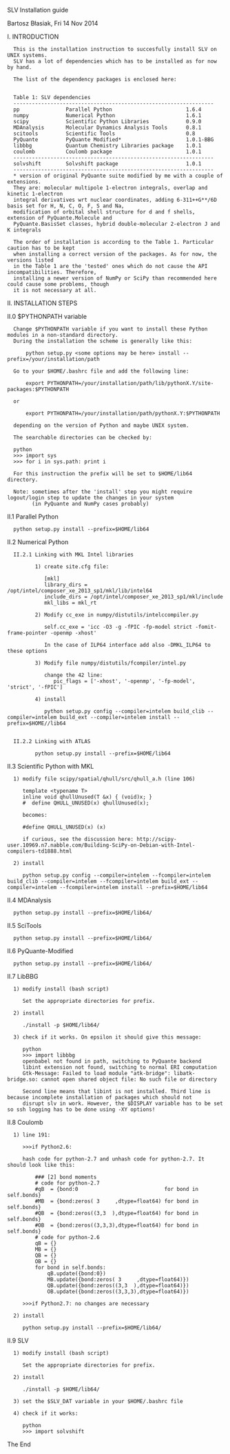  SLV Installation guide
 
 Bartosz Błasiak, Fri 14 Nov 2014

 I.   INTRODUCTION
 
      This is the installation instruction to succesfully install SLV on UNIX systems.                           
      SLV has a lot of dependencies which has to be installed as for now by hand.
      
      The list of the dependency packages is enclosed here:
                                                                                                                
      
      Table 1: SLV dependencies
      -----------------------------------------------------------------
      pp               Parallel Python                        1.6.4  
      numpy            Numerical Python                       1.6.1
      scipy            Scientific Python Libraries            0.9.0
      MDAnalysis       Molecular Dynamics Analysis Tools      0.8.1
      scitools         Scientific Tools                       0.8
      PyQuante         PyQuante Modified*                     1.0.1-BBG
      libbbg           Quantum Chemistry Libraries package    1.0.1
      coulomb          Coulomb package                        1.0.1
      -----------------------------------------------------------------
      solvshift        Solvshift package                      1.0.1
      -----------------------------------------------------------------
      * version of original PyQuante suite modified by me with a couple of extensions.
      They are: molecular multipole 1-electron integrals, overlap and kinetic 1-electron
      integral derivatives wrt nuclear coordinates, adding 6-311++G**/6D basis set for H, N, C, O, F, S and Na,
      modification of orbital shell structure for d and f shells, extension of PyQuante.Molecule and
      PyQuante.BasisSet classes, hybrid double-molecular 2-electron J and K integrals
                                                                                                                
      The order of installation is according to the Table 1. Particular caution has to be kept
      when installing a correct version of the packages. As for now, the versions listed
      in the Table 1 are the 'tested' ones which do not cause the API incompatibilities. Therefore,
      installing a newer version of NumPy or SciPy than recommended here could cause some problems, though
      it is not necessary at all. 


 II.  INSTALLATION STEPS


 II.0 $PYTHONPATH variable

      Change $PYTHONPATH variable if you want to install these Python modules in a non-standard directory.  
      During the installation the scheme is generally like this:
                                                                                                           
          python setup.py <some options may be here> install --prefix=/your/installation/path
                                                                                                           
      Go to your $HOME/.bashrc file and add the following line:
                                                                                                           
          export PYTHONPATH=/your/installation/path/lib/pythonX.Y/site-packages:$PYTHONPATH
      
      or 
                                                                                                           
          export PYTHONPATH=/your/installation/path/pythonX.Y:$PYTHONPATH
                                                                                                           
      depending on the version of Python and maybe UNIX system.
                                                                                                           
      The searchable directories can be checked by:
      
      python
      >>> import sys
      >>> for i in sys.path: print i
      
      For this instruction the prefix will be set to $HOME/lib64 directory. 

      Note: sometimes after the 'install' step you might require logout/login step to update the changes in your system
            (in PyQuante and NumPy cases probably)

 II.1 Parallel Python

      python setup.py install --prefix=$HOME/lib64


 II.2 Numerical Python

      II.2.1 Linking with MKL Intel libraries

             1) create site.cfg file:                                                                                                            
                                                                                                                                                
                [mkl]                                                          
                library_dirs = /opt/intel/composer_xe_2013_sp1/mkl/lib/intel64
                include_dirs = /opt/intel/composer_xe_2013_sp1/mkl/include
                mkl_libs = mkl_rt
                                                                                                                                                
             2) Modify cc_exe in numpy/distutils/intelccompiler.py
                                                                                                                                                
                self.cc_exe = 'icc -O3 -g -fPIC -fp-model strict -fomit-frame-pointer -openmp -xhost' 
                
                In the case of ILP64 interface add also -DMKL_ILP64 to these options
                                                                                                                                                
             3) Modify file numpy/distutils/fcompiler/intel.py
                                                                                                                                                
                change the 42 line:
                   pic_flags = ['-xhost', '-openmp', '-fp-model', 'strict', '-fPIC']
                                                                                                                                                
             4) install
                                                                                                                                                
                python setup.py config --compiler=intelem build_clib --compiler=intelem build_ext --compiler=intelem install --prefix=$HOME//lib64
                                                                                                                                         
                                                                                                                                         
      II.2.2 Linking with ATLAS
                                                                                                                                         
             python setup.py install --prefix=$HOME/lib64


 II.3 Scientific Python with MKL

      1) modify file scipy/spatial/qhull/src/qhull_a.h (line 106)                                                                                                                                    
                                                                                                                                                                                                     
         template <typename T>                                                                                                                
         inline void qhullUnused(T &x) { (void)x; }
         #  define QHULL_UNUSED(x) qhullUnused(x);
         
         becomes:
         
         #define QHULL_UNUSED(x) (x)
         
         if curious, see the discussion here: http://scipy-user.10969.n7.nabble.com/Building-SciPy-on-Debian-with-Intel-compilers-td1888.html
                                                                                                                                                                                                     
      2) install
                                                                                                                                                                                                     
         python setup.py config --compiler=intelem --fcompiler=intelem build_clib --compiler=intelem --fcompiler=intelem build_ext --compiler=intelem --fcompiler=intelem install --prefix=$HOME/lib64


 II.4 MDAnalysis

      python setup.py install --prefix=$HOME/lib64/


 II.5 SciTools

      python setup.py install --prefix=$HOME/lib64/


 II.6 PyQuante-Modified

      python setup.py install --prefix=$HOME/lib64/


 II.7 LibBBG

      1) modify install (bash script)                                                                                              
                                                                                                                                   
         Set the appropriate directories for prefix. 
                                                                                                                                   
      2) install
                                                                                                                                   
         ./install -p $HOME/lib64/
                                                                                                                                   
      3) check if it works. On epsilon it should give this message:
         
         python                                                                                                                          
         >>> import libbbg                                                                                                             
         openbabel not found in path, switching to PyQuante backend
         libint extension not found, switching to normal ERI computation
         Gtk-Message: Failed to load module "atk-bridge": libatk-bridge.so: cannot open shared object file: No such file or directory
                                                                                                                                      
         Second line means that libint is not installed. Third line is because incomplete installation of packages which should not
         disrupt slv in work. However, the $DISPLAY variable has to be set so ssh logging has to be done using -XY options!


 II.8 Coulomb

      1) line 191:                                                                          
                                                                                            
         >>>if Python2.6:
                                                                                            
         hash code for python-2.7 and unhash code for python-2.7. It should look like this:
                                                                                            
             ### [2] bond moments
             # code for python-2.7
             #qB  = {bond:0                            for bond in self.bonds}
             #MB  = {bond:zeros( 3     ,dtype=float64) for bond in self.bonds}
             #QB  = {bond:zeros((3,3  ),dtype=float64) for bond in self.bonds}
             #OB  = {bond:zeros((3,3,3),dtype=float64) for bond in self.bonds}
             # code for python-2.6
             qB = {}
             MB = {}
             QB = {}
             OB = {}
             for bond in self.bonds:
                 qB.update({bond:0})
                 MB.update({bond:zeros( 3     ,dtype=float64)})
                 QB.update({bond:zeros((3,3  ),dtype=float64)})
                 OB.update({bond:zeros((3,3,3),dtype=float64)})
                                                                                            
         >>>if Python2.7: no changes are necessary
                                                                                            
      2) install
                                                                                            
         python setup.py install --prefix=$HOME/lib64/


 II.9 SLV

      1) modify install (bash script)                                                                                              
                                                                                                                                   
         Set the appropriate directories for prefix. 

      2) install

         ./install -p $HOME/lib64/

      3) set the $SLV_DAT variable in your $HOME/.bashrc file

      4) check if it works:
     
         python
         >>> import solvshift

 The End 



